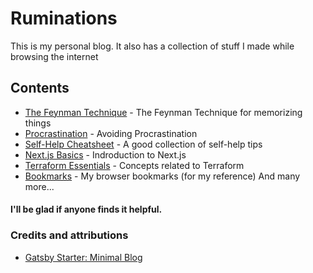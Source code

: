 # Ruminations
This is my personal blog. It also has a collection of stuff I made while browsing the internet

## Contents

* [The Feynman Technique](https://vijethph.github.io/ruminations/feynman-technique) - The Feynman Technique for memorizing things
* [Procrastination](https://vijethph.github.io/ruminations/procrastination) - Avoiding Procrastination
* [Self-Help Cheatsheet](https://vijethph.github.io/ruminations/self-help-cheatsheet) - A good collection of self-help tips
* [Next.js Basics](https://vijethph.github.io/ruminations/nextjs) - Indroduction to Next.js
* [Terraform Essentials](https://vijethph.github.io/ruminations/terraform) - Concepts related to Terraform
* [Bookmarks](https://github.com/vijethph/ruminations) - My browser bookmarks (for my reference) 
And many more...   

#### I'll be glad if anyone finds it helpful.

### Credits and attributions

* [Gatsby Starter: Minimal Blog](https://github.com/LekoArts/gatsby-starter-minimal-blog)


